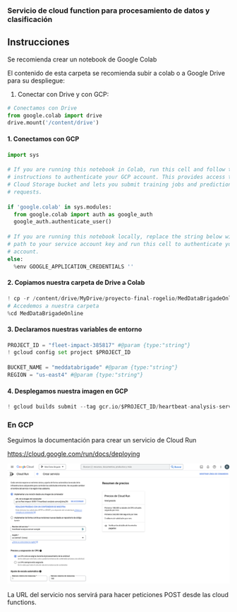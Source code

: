 ### Servicio de cloud function para procesamiento de datos y clasificación

## Instrucciones

Se recomienda crear un notebook de Google Colab 

El contenido de esta carpeta se recomienda subir a colab o a Google Drive para su despliegue: 

1. Conectar con Drive y con GCP: 

```python
# Conectamos con Drive
from google.colab import drive
drive.mount('/content/drive')
```
#### 1. Conectamos con GCP
```python
import sys

# If you are running this notebook in Colab, run this cell and follow the
# instructions to authenticate your GCP account. This provides access to your
# Cloud Storage bucket and lets you submit training jobs and prediction
# requests.

if 'google.colab' in sys.modules:
  from google.colab import auth as google_auth
  google_auth.authenticate_user()

# If you are running this notebook locally, replace the string below with the
# path to your service account key and run this cell to authenticate your GCP
# account.
else:
  %env GOOGLE_APPLICATION_CREDENTIALS ''

```

#### 2. Copiamos nuestra carpeta de Drive a Colab

```python  
! cp -r /content/drive/MyDrive/proyecto-final-rogelio/MedDataBrigadeOnline /content/MedDataBrigadeOnline
# Accedemos a nuestra carpeta 
%cd MedDataBrigadeOnline
```

#### 3. Declaramos nuestras variables de entorno

```python  
PROJECT_ID = "fleet-impact-385817" #@param {type:"string"}
! gcloud config set project $PROJECT_ID

BUCKET_NAME = "meddatabrigade" #@param {type:"string"}
REGION = "us-east4" #@param {type:"string"}
```

#### 4. Desplegamos nuestra imagen en GCP

```python
! gcloud builds submit --tag gcr.io/$PROJECT_ID/heartbeat-analysis-server
```


### En GCP

Seguimos la documentación para crear un servicio de Cloud Run

https://cloud.google.com/run/docs/deploying

![image](./images/Captura%20de%20pantalla%20de%202023-05-10%2011-52-54.png)

La URL del servicio nos servirá para hacer peticiones POST desde las cloud functions.